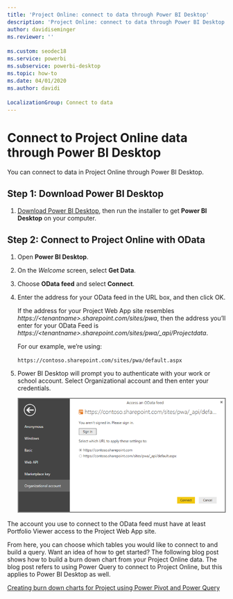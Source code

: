 ```yaml
---
title: 'Project Online: connect to data through Power BI Desktop'
description: 'Project Online: connect to data through Power BI Desktop'
author: davidiseminger
ms.reviewer: ''

ms.custom: seodec18
ms.service: powerbi
ms.subservice: powerbi-desktop
ms.topic: how-to
ms.date: 04/01/2020
ms.author: davidi

LocalizationGroup: Connect to data
---
```

# Connect to Project Online data through Power BI Desktop
You can connect to data in Project Online through Power BI Desktop.

## Step 1: Download Power BI Desktop
1. [Download Power BI Desktop](https://go.microsoft.com/fwlink/?LinkID=521662), then run the installer to get **Power BI Desktop** on your computer.

## Step 2: Connect to Project Online with OData
1. Open **Power BI Desktop**.
2. On the *Welcome* screen, select **Get Data**.
3. Choose **OData feed** and select **Connect**.
4. Enter the address for your OData feed in the URL box, and then click OK.
   
   If the address for your Project Web App site resembles *https://\<tenantname\>.sharepoint.com/sites/pwa*, then the address you’ll enter for your OData Feed is *https://\<tenantname\>.sharepoint.com/sites/pwa/\_api/Projectdata*.
   
   For our example, we’re using:

    `https://contoso.sharepoint.com/sites/pwa/default.aspx`

5. Power BI Desktop will prompt you to authenticate with your work or school account. Select Organizational account and then enter your credentials.
   
   ![Screenshot of the Power B I Desktop, showing the credentials prompt to connect.](media/desktop-project-online-connect-to-data/image.png)

The account you use to connect to the OData feed must have at least Portfolio Viewer access to the Project Web App site. 

From here, you can choose which tables you would like to connect to and build a query.  Want an idea of how to get started?  The following blog post shows how to build a burn down chart from your Project Online data.  The blog post refers to using Power Query to connect to Project Online, but this applies to Power BI Desktop as well.

[Creating burn down charts for Project using Power Pivot and Power Query](https://blogs.office.com/2014/03/24/creating-burndown-charts-for-project-using-power-pivot-and-power-query/)

